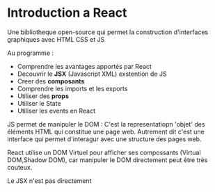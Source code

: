 # Introduction a React

Une bibliotheque open-source qui permet la construction d'interfaces graphiques avec HTML CSS et JS

Au programme : 
 - Comprendre les avantages apportés par React
 - Decouvrir le **JSX** (Javascript XML) exstention de JS 
 - Creer des **composants**
 - Comprendre les imports et les exports
 - Utiliser des **props**
 - Utiliser le State
 - Utiliser les events en React

JS permet de manipuler le DOM : 
C'est la representatiopn 'objet' des éléments HTML qui constitue une page web. Autrement dit c'est une interface qui permet d'interagur avec une structure des pages web.

React utilise un DOM Virtuel pour afficher ses compossants (Virtual DOM,Shadow DOM), car manipuler le DOM directement peut être trés couteux. 

Le JSX n'est pas directement 

